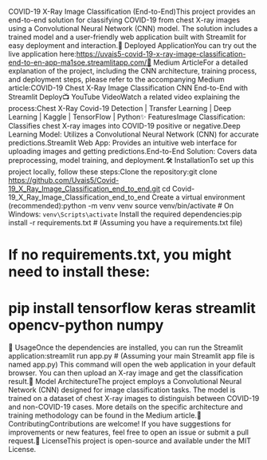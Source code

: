 COVID-19 X-Ray Image Classification (End-to-End)This project provides an end-to-end solution for classifying COVID-19 from chest X-ray images using a Convolutional Neural Network (CNN) model. The solution includes a trained model and a user-friendly web application built with Streamlit for easy deployment and interaction.🚀 Deployed ApplicationYou can try out the live application here:https://uvais5-covid-19-x-ray-image-classification-end-to-en-app-ma1soe.streamlitapp.com/📖 Medium ArticleFor a detailed explanation of the project, including the CNN architecture, training process, and deployment steps, please refer to the accompanying Medium article:COVID-19 Chest X-Ray Image Classification CNN End-to-End with Streamlit Deploy📺 YouTube VideoWatch a related video explaining the process:Chest X-Ray Covid-19 Detection | Transfer Learning | Deep Learning | Kaggle | TensorFlow | Python✨ FeaturesImage Classification: Classifies chest X-ray images into COVID-19 positive or negative.Deep Learning Model: Utilizes a Convolutional Neural Network (CNN) for accurate predictions.Streamlit Web App: Provides an intuitive web interface for uploading images and getting predictions.End-to-End Solution: Covers data preprocessing, model training, and deployment.🛠️ InstallationTo set up this project locally, follow these steps:Clone the repository:git clone https://github.com/Uvais5/Covid-19_X_Ray_Image_Classification_end_to_end.git
cd Covid-19_X_Ray_Image_Classification_end_to_end
Create a virtual environment (recommended):python -m venv venv
source venv/bin/activate  # On Windows: `venv\Scripts\activate`
Install the required dependencies:pip install -r requirements.txt # (Assuming you have a requirements.txt file)
# If no requirements.txt, you might need to install these:
# pip install tensorflow keras streamlit opencv-python numpy
🚀 UsageOnce the dependencies are installed, you can run the Streamlit application:streamlit run app.py # (Assuming your main Streamlit app file is named app.py)
This command will open the web application in your default browser. You can then upload an X-ray image and get the classification result.🧠 Model ArchitectureThe project employs a Convolutional Neural Network (CNN) designed for image classification tasks. The model is trained on a dataset of chest X-ray images to distinguish between COVID-19 and non-COVID-19 cases. More details on the specific architecture and training methodology can be found in the Medium article.🤝 ContributingContributions are welcome! If you have suggestions for improvements or new features, feel free to open an issue or submit a pull request.📄 LicenseThis project is open-source and available under the MIT License.
